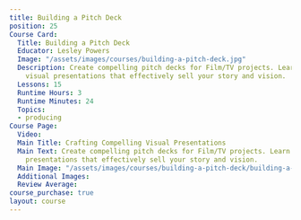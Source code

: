 ```yaml
---
title: Building a Pitch Deck
position: 25
Course Card:
  Title: Building a Pitch Deck
  Educator: Lesley Powers
  Image: "/assets/images/courses/building-a-pitch-deck.jpg"
  Description: Create compelling pitch decks for Film/TV projects. Learn to craft
    visual presentations that effectively sell your story and vision.
  Lessons: 15
  Runtime Hours: 3
  Runtime Minutes: 24
  Topics:
  - producing
Course Page:
  Video: 
  Main Title: Crafting Compelling Visual Presentations
  Main Text: Create compelling pitch decks for Film/TV projects. Learn to craft visual
    presentations that effectively sell your story and vision.
  Main Image: "/assets/images/courses/building-a-pitch-deck/building-a-pitch-deck-main.jpg"
  Additional Images: 
  Review Average: 
course_purchase: true
layout: course
---
```


